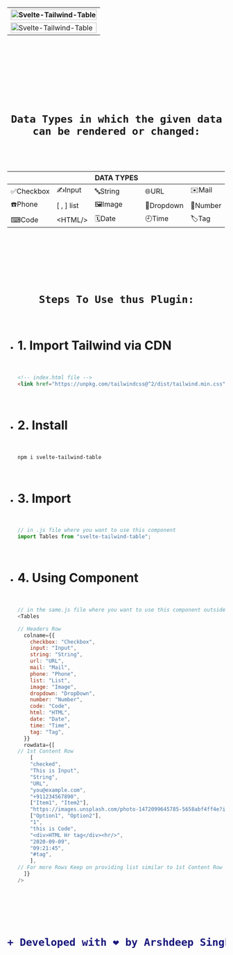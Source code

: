 <h1 align="center">
  <table><tr><th><img width=100% src="https://user-images.githubusercontent.com/56549294/124975713-eb502800-e04b-11eb-98b0-03ababedf474.png" alt="Svelte-Tailwind-Table"/></th></tr><tr><td><img width=100% src="https://user-images.githubusercontent.com/56549294/124974079-01f57f80-e04a-11eb-98fc-b9d3944053d5.png" alt="Svelte-Tailwind-Table"/></td></tr></table>
<br>
<br>
<br>
<br>

```Data Types in which the given data can be rendered or changed:```


<br>


|||DATA TYPES|||
|---|---|---|---|---|
|✅Checkbox|✍️Input|🔤String|🌐URL|✉️Mail|
|☎️Phone|[ , ] list|🖼Image|🔽Dropdown|🔢Number|
|⌨Code|<span><</span>HTML/>|🗓Date|🕘Time|🏷Tag|


<br>
<br>
<br>
<br>
  <code align="center">Steps To Use thus Plugin:</code>
  </h1>
  <br>
<ul>
<li><h1> 1. Import Tailwind via CDN</h1> <br>


```html
<!-- index.html file -->
<link href="https://unpkg.com/tailwindcss@^2/dist/tailwind.min.css" rel="stylesheet">
```

</li>
  <br>
<li><h1> 2. Install</h1> <br>


```bash
npm i svelte-tailwind-table
```

</li>
<br>

<li><h1> 3. Import</h1> <br>


```javascript
// in .js file where you want to use this component
import Tables from "svelte-tailwind-table";
```

</li>
  <br>
<li><h1> 4. Using Component</h1> <br>

```javascript
// in the same.js file where you want to use this component outside <script></script> tag
<Tables

// Headers Row
  colname={{
    checkbox: "Checkbox",
    input: "Input",
    string: "String",
    url: "URL",
    mail: "Mail",
    phone: "Phone",
    list: "List",
    image: "Image",
    dropdown: "DropDown",
    number: "Number",
    code: "Code",
    html: "HTML",
    date: "Date",
    time: "Time",
    tag: "Tag",
  }}
  rowdata={[
// 1st Content Row
    [
    "checked",
    "This is Input",
    "String",
    "URL",
    "you@example.com",
    "+911234567890",
    ["Item1", "Item2"],
    "https://images.unsplash.com/photo-1472099645785-5658abf4ff4e?ixlib=rb-1.2.1&ixid=eyJhcHBfaWQiOjEyMDd9&auto=format&fit=facearea&facepad=2&w=256&h=256&q=80",
    ["Option1", "Option2"],
    "1",
    "this is Code",
    "<div>HTML Hr tag</div><hr/>",
    "2020-09-09",
    "09:21:45",
    "#tag",
    ],
// For more Rows Keep on providing list similar to 1st Content Row
  ]}
/>
```

</li>
  </ul>
<br>
<br>
<br>
<br>

<h1 align="center">


```diff
+ Developed with ❤️ by Arshdeep Singh
```

</h1>
